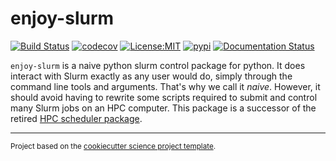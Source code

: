 enjoy-slurm
==============================
[![Build Status](https://github.com/larsbuntemeyer/enjoy-slurm/workflows/Tests/badge.svg)](https://github.com/larsbuntemeyer/enjoy-slurm/actions)
[![codecov](https://codecov.io/gh/larsbuntemeyer/enjoy-slurm/branch/main/graph/badge.svg)](https://codecov.io/gh/larsbuntemeyer/enjoy-slurm)
[![License:MIT](https://img.shields.io/badge/License-MIT-lightgray.svg?style=flt-square)](https://opensource.org/licenses/MIT)
[![pypi](https://img.shields.io/pypi/v/enjoy-slurm.svg)](https://pypi.org/project/enjoy-slurm)
[![Documentation Status](https://readthedocs.org/projects/enjoy-slurm/badge/?version=latest)](https://enjoy-slurm.readthedocs.io/en/latest/?badge=latest)

`enjoy-slurm` is a naive python slurm control package for python. It does interact with Slurm exactly as any user would do, simply through the command
line tools and arguments. That's why we call it *naive*. However, it should avoid having to rewrite some scripts required to submit and control many
Slurm jobs on an HPC computer. This package is a successor of the retired [HPC scheduler package](https://github.com/larsbuntemeyer/hpc-scheduler>).

--------

<p><small>Project based on the <a target="_blank" href="https://github.com/jbusecke/cookiecutter-science-project">cookiecutter science project template</a>.</small></p>
